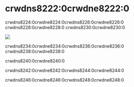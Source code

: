 # crwdns8222:0crwdne8222:0

crwdns8224:0crwdne8224:0crwdns8226:0crwdne8226:0 crwdns8228:0crwdne8228:0 crwdns8230:0crwdne8230:0

![](crwdns8232:0crwdne8232:0)

crwdns8234:0crwdne8234:0crwdns8236:0crwdne8236:0 crwdns8238:0crwdne8238:0


crwdns8240:0crwdne8240:0


crwdns8242:0crwdne8242:0crwdns8244:0crwdne8244:0


crwdns8246:0crwdne8246:0crwdns8248:0crwdne8248:0